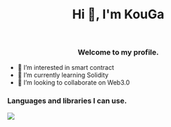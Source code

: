 <h1 align="center">Hi 👋, I'm KouGa</h1>
&nbsp;
<h3 align="center">Welcome to my profile.</h3>

- 👀 I’m interested in smart contract
- 🌱 I’m currently learning Solidity
- 💞️ I’m looking to collaborate on Web3.0

<h3 align="left">Languages and libraries I can use.</h3>
<a href="https://skillicons.dev"><img src="https://skillicons.dev/icons?i=ts,js,html,css,nodejs,vscode,solidity,react,materialui,git,github,twitter" /></a>
